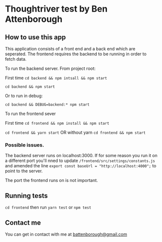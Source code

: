# Thoughtriver test by Ben Attenborough

## How to use this app

This application consists of a front end and a back end which are seperated. The frontend requires the backend to be running in order to fetch data.

To run the backend server. From project root:

First time
`cd backend && npm intsall && npm start`

`cd backend && npm start`

Or to run in debug:

`cd backend && DEBUG=backend:* npm start`

To run the frontend sever

First time
`cd frontend && npm install && npm start`

`cd frontend && yarn start`
OR without yarn
`cd frontend && npm start`

### Possible issues.

The backend server runs on localhost:3000. If for some reason you run it on a different port you'll nned to update `/frontend/src/settings/constants.js` and amended the line `export const baseUrl = "http://localhost:4000";` to point to the server.

The port the frontend runs on is not important.

## Running tests

`cd frontend` then run `yarn test` or `npm test`

## Contact me

You can get in contact with me at battenborough@gmail.com
